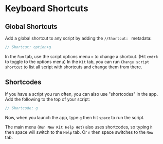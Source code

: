 <meta path="help/shortcuts">
      
# Keyboard Shortcuts

## Global Shortcuts

Add a global shortcut to any script by adding the `//Shortcut: ` metadata:

```js
// Shortcut: option+g
```

In the `Run` tab, use the script options menu `>` to change a shortcut. (Hit `cmd+k` to toggle to the options menu)
In the `Kit` tab, you can run `Change script shortcut` to list all script with shortcuts and change them from there.

## Shortcodes

If you have a script you run often, you can also use "shortcodes" in the app. Add the following to the top of your script:

```js
// Shortcode: g
```

Now, when you launch the app, type `g` then hit `space` to run the script.

The main menu (`Run New Kit Help Hot`) also uses shortcodes, so typing `h` then space will switch to the `Help` tab. Or `n` then space switches to the `New` tab.
